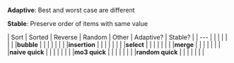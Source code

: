 **Adaptive**: Best and worst case are different

**Stable**: Preserve order of items with same value

| Sort            | Sorted   | Reverse  | Random    | Other     | Adaptive? | Stable?   |
| ---             |          |          |           |           |           |           |
|**bubble**       |          |          |           |           |           |           |
|**insertion**    |          |          |           |           |           |           |
|**select**       |          |          |           |           |           |           |
|**merge**        |          |          |           |           |           |           |
|**naive quick**  |          |          |           |           |           |           |
|**mo3 quick**    |          |          |           |           |           |           |
|**random quick** |          |          |           |           |           |           |
